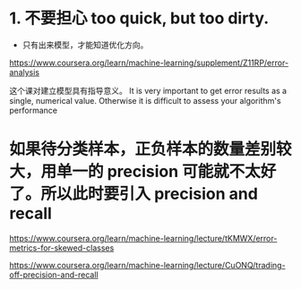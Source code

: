 # 1. 不要担心 too quick, but too dirty.
- 只有出来模型，才能知道优化方向。


https://www.coursera.org/learn/machine-learning/supplement/Z11RP/error-analysis

这个课对建立模型具有指导意义。
It is very important to get error results as a single, numerical value. Otherwise it is difficult to assess your algorithm's performance

# 如果待分类样本，正负样本的数量差别较大，用单一的 precision 可能就不太好了。所以此时要引入 precision and recall

https://www.coursera.org/learn/machine-learning/lecture/tKMWX/error-metrics-for-skewed-classes

https://www.coursera.org/learn/machine-learning/lecture/CuONQ/trading-off-precision-and-recall



